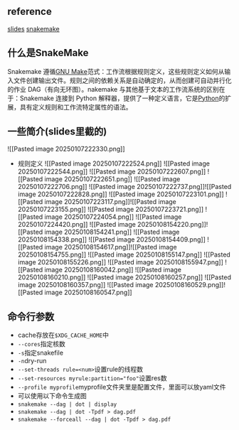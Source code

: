 ## reference
[slides](https://slides.com/johanneskoester/snakemake-tutorial)
[snakemake](https://snakemake.github.io/)
## 什么是SnakeMake
Snakemake 遵循[GNU Make](https://www.gnu.org/software/make)范式：工作流根据规则定义，这些规则定义如何从输入文件创建输出文件。规则之间的依赖关系是自动确定的，从而创建可自动并行化的作业 DAG（有向无环图）。nakemake 与其他基于文本的工作流系统的区别在于：Snakemake 连接到 Python 解释器，提供了一种定义语言，它是[Python](https://www.python.org/)的扩展，具有定义规则和工作流特定属性的语法。
## 一些简介(slides里截的)
![[Pasted image 20250107222330.png]]
- 规则定义
![[Pasted image 20250107222524.png]]
![[Pasted image 20250107222544.png]]
![[Pasted image 20250107222607.png]]
![[Pasted image 20250107222651.png]]
![[Pasted image 20250107222706.png]]
![[Pasted image 20250107222737.png]]![[Pasted image 20250107222828.png]]
![[Pasted image 20250107223101.png]]
![[Pasted image 20250107223117.png]]![[Pasted image 20250107223155.png]]
![[Pasted image 20250107223721.png]]
![[Pasted image 20250107224054.png]]
![[Pasted image 20250107224420.png]]
![[Pasted image 20250108154220.png]]![[Pasted image 20250108154241.png]]
![[Pasted image 20250108154338.png]]
![[Pasted image 20250108154409.png]]
![[Pasted image 20250108154617.png]]![[Pasted image 20250108154755.png]]
![[Pasted image 20250108155147.png]]
![[Pasted image 20250108155226.png]]
![[Pasted image 20250108155947.png]]
![[Pasted image 20250108160042.png]]
![[Pasted image 20250108160210.png]]
![[Pasted image 20250108160257.png]]
![[Pasted image 20250108160357.png]]
![[Pasted image 20250108160529.png]]![[Pasted image 20250108160547.png]]

## 命令行参数
- cache存放在`$XDG_CACHE_HOME`中
- `--cores`指定核数
- `-s`指定snakefile
- `-n`dry-run
- `--set-threads rule=<num>`设置rule的线程数
- `--set-resources myrule:partition="foo"`设置res数
- `--profile myprofile`myprofile文件夹里是配置文件，里面可以放yaml文件
- 可以使用以下命令生成图
- `snakemake --dag | dot | display`
- `snakemake --dag | dot -Tpdf > dag.pdf`
- `snakemake --forceall --dag | dot -Tpdf > dag.pdf`